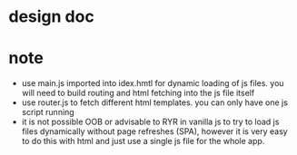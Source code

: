 # design doc 

# note
* use main.js imported into idex.hmtl for dynamic loading of js files. you will need to build routing and html fetching into the js file itself
* use router.js to fetch different html templates. you can only have one js script running 
* it is not possible OOB or advisable to RYR in vanilla js to try to load js files dynamically without page refreshes (SPA), however it is very easy to do this with html and just use a single js file for the whole app.